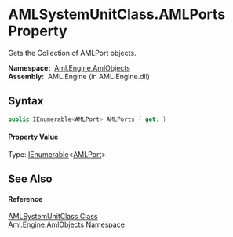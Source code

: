 AMLSystemUnitClass.AMLPorts Property
====================================
Gets the Collection of AMLPort objects.

  **Namespace:**  [Aml.Engine.AmlObjects][1]  
  **Assembly:**  AML.Engine (in AML.Engine.dll)

Syntax
------

```csharp
public IEnumerable<AMLPort> AMLPorts { get; }
```

#### Property Value
Type: [IEnumerable][2]&lt;[AMLPort][3]>

See Also
--------

#### Reference
[AMLSystemUnitClass Class][4]  
[Aml.Engine.AmlObjects Namespace][1]  

[1]: ../README.md
[2]: https://docs.microsoft.com/dotnet/api/system.collections.generic.ienumerable-1
[3]: ../AMLPort/README.md
[4]: README.md
[5]: https://www.automationml.org
[6]: ../../icons/logoShade.png
